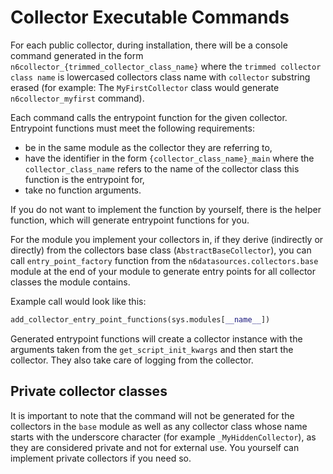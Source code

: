 # Collector Executable Commands

For each public collector, during installation, there will be a console command
generated in the form `n6collector_{trimmed_collector_class_name}` where the
`trimmed collector class name` is lowercased collectors class name
with `collector` substring erased (for example: The `MyFirstCollector`
class would generate `n6collector_myfirst` command).

Each command calls the entrypoint function for the given collector.
Entrypoint functions must meet the following requirements:

- be in the same module as the collector they are referring to,
- have the identifier in the form `{collector_class_name}_main` where the
  `collector_class_name` refers to the name of the collector class this function is
  the entrypoint for,
- take no function arguments.

If you do not want to implement the function by yourself, there is the helper
function, which will generate entrypoint functions for you.

For the module you implement your collectors in, if they derive (indirectly or directly) from the
collectors base class (`AbstractBaseCollector`),
you can call `entry_point_factory` function from
the `n6datasources.collectors.base` module at the end of your module
to generate entry points for all collector classes the module contains.

Example call would look like this:

```python
add_collector_entry_point_functions(sys.modules[__name__])
```

Generated entrypoint functions will create a collector instance with
the arguments taken from the `get_script_init_kwargs` and then
start the collector. They also take care of logging from the collector.

## Private collector classes

It is important to note that the command will not be generated for the
collectors in the `base` module as well as any collector class whose
name starts with the underscore character (for example
`_MyHiddenCollector`), as they are considered private and not for
external use. You yourself can implement private collectors if you need
so.
